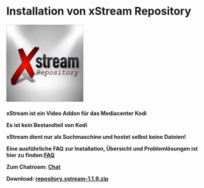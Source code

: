 <html>
  <body>
  <h1>Installation von xStream Repository</h1>
  <img src="icon.png" style="max-width: 40%;">
    <h4><p>xStream ist ein Video Addon für das Mediacenter Kodi</p>
     <p>Es ist kein Bestandteil von Kodi</p>
     <p>xStream dient nur als Suchmaschine und hostet selbst keine Dateien!</p>
     <p>Eine ausführliche FAQ zur Installation, Übersicht und Problemlösungen ist hier zu finden:<a href="https://github.com/streamxstream/xStream-FAQ/blob/master/xStream_Anleitung_FAQ.md">FAQ</a></p> 
     <p>Zum Chatroom:
      <a href="https://gitter.im/Lastship_Chat/xStream">Chat</a></p>
     <p>Download:
      <a href="repository.xstream-1.1.9.zip">repository.xstream-1.1.9.zip</a></p></h4>
  </body>
</html>
